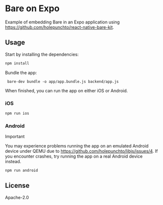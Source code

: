 # Bare on Expo

Example of embedding Bare in an Expo application using <https://github.com/holepunchto/react-native-bare-kit>.

## Usage

Start by installing the dependencies:

```sh
npm install
```
Bundle the app:
```
 bare-dev bundle -o app/app.bundle.js backend/app.js
```

When finished, you can run the app on either iOS or Android.

### iOS

```sh
npm run ios
```

### Android

> [!IMPORTANT]
> You may experience problems running the app on an emulated Android device under QEMU due to https://github.com/holepunchto/libjs/issues/4. If you encounter crashes, try running the app on a real Android device instead.

```sh
npm run android
```

## License

Apache-2.0
